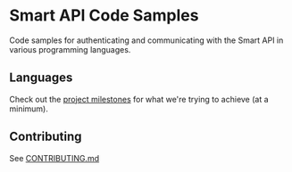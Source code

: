 # Smart API Code Samples
Code samples for authenticating and communicating with the Smart API in various programming languages.

## Languages
Check out the [project milestones](https://github.com/SmartManagementSystems/smart-api-code-samples/milestones) for what we're trying to achieve (at a minimum).

## Contributing
See [CONTRIBUTING.md](CONTRIBUTING.md)
